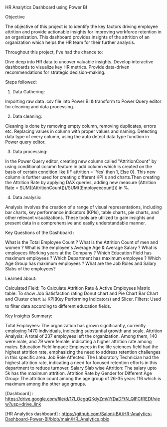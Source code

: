 HR Analytics Dashboard using Power BI

Objective

The objective of this project is to identify the key factors driving employee attrition and provide actionable insights for improving workforce retention in an organization. This dashboard provides insights of the attrition of an organization which helps the HR team for their further analysis.


Throughout this project, I've had the chance to:

Dive deep into HR data to uncover valuable insights.
Develop interactive dashboards to visualize key HR metrics.
Provide data-driven recommendations for strategic decision-making.


Steps followed:

1. Data Gathering:

Importing raw data .csv file into Power BI & transform to Power Query editor for cleaning and data processing.

2. Data cleaning:

Cleaning is done by removing empty column, removing duplicates, errors etc.
Replacing values in column with proper values and naming.
Detecting data type of every column, using the auto detect data type function in Power query editor.

3. Data processing:

In the Power Query editor, creating new column called "AttritionCount" by using conditional column feature in add column which is created on the basis of certain condition like (IF attrition = 'Yes' then 1, Else 0).
This new column is further used for creating different KPI's and charts.Then creating the Attrition Rate by applying DAX queries, adding new measure (Attrition Rate = SUM([AttritionCount]))/SUM([Employeecount])) in %.

4. Data analysis:

Analysis involves the creation of a range of visual representations, including bar charts, key performance indicators (KPIs), table charts, pie charts, and other relevant visualizations.
These tools are utilized to gain insights and present data in a comprehensive and easily understandable manner.


Key Questions of the Dashboard :

What is the Total Employee Count ?
What is the Attrition Count of men and women ?
What is the employee's Average Age & Average Salary ?
What is employees Working years at the Company ?
Which Education Field has maximum employees ?
Which Department has maximum employee ?
Which Age Group has maximum employees ?
What are the Job Roles and Salary Slabs of the employees?


Learned about:

Calculated Field: To Calculate Attrition Rate & Active Employees
Matrix table: To show Job Satisfaction rating
Donut chart and Pie Chart
Bar Chart and Cluster chart 📊
KPI(Key Performing Indicators) and Slicer.
Filters: Used to filter data according to different education fields.


Key Insights Summary:

Total Employees: The organization has grown significantly, currently employing 1470 individuals, indicating substantial growth and scale.
Attrition Analysis: A total of 237 employees left the organization. Among them, 140 were male, and 79 were female, indicating a higher attrition rate among males.
Education Field Impact: Employees in the life sciences field had the highest attrition rate, emphasizing the need to address retention challenges in this specific area.
Job Role Affected: The Laboratory Technician had the highest attrition rate, indicating a need for focused retention efforts in this department to reduce turnover.
Salary Slab wise Attrition: The salary upto 5k has the maximum attrition.
Attrition Rate by Gender for Different Age Group: The attrition count among the age group of 26-35 years 116 which is maximum among the other age groups.


[Dashboard] : https://drive.google.com/file/d/17I_OcgqQKdyZmViYDaDFtN_QlFCfREDf/view?usp=drive_link

[HR Analytics dashboard] : https://github.com/Saloni-BA/HR-Analytics-Dashboard-Power-BI/blob/main/HR_Analytics.pbix

